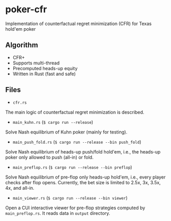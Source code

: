 # poker-cfr

Implementation of counterfactual regret minimization (CFR) for Texas hold'em poker

## Algorithm

- CFR+
- Supports multi-thread
- Precomputed heads-up equity
- Written in Rust (fast and safe)

## Files

- `cfr.rs`

The main logic of counterfactual regret minimization is described.

- `main_kuhn.rs` (`$ cargo run --release`)

Solve Nash equilibrium of Kuhn poker (mainly for testing).

- `main_push_fold.rs` (`$ cargo run --release --bin push_fold`)

Solve Nash equilibrium of heads-up push/fold hold'em, i.e., the heads-up poker only allowed to push (all-in) or fold.

- `main_preflop.rs` (`$ cargo run --release --bin preflop`)

Solve Nash equilibrium of pre-flop only heads-up hold'em, i.e., every player checks after flop opens. Currently, the bet size is limited to 2.5x, 3x, 3.5x, 4x, and all-in.

- `main_viewer.rs` (`$ cargo run --release --bin viewer`)

Open a CUI interactive viewer for pre-flop strategies computed by `main_preflop.rs`. It reads data in `output` directory.
